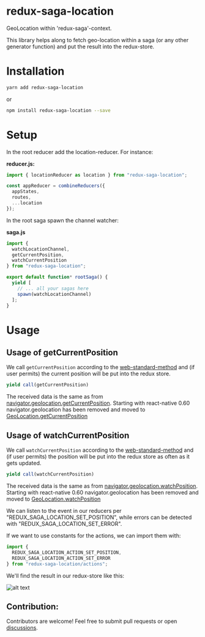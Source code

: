 # redux-saga-location

GeoLocation within 'redux-saga'-context.

This library helps along to fetch geo-location within a saga (or any other generator function) and put the result into the redux-store.

# Installation

```bash
yarn add redux-saga-location
```

or

```bash
npm install redux-saga-location --save
```

# Setup

In the root reducer add the location-reducer. For instance:

**reducer.js:**

```javascript
import { locationReducer as location } from "redux-saga-location";

const appReducer = combineReducers({
  appStates,
  routes,
  ...location
});
```

In the root saga spawn the channel watcher:

**saga.js**

```javascript
import {
  watchLocationChannel,
  getCurrentPosition,
  watchCurrentPosition
} from "redux-saga-location";

export default function* rootSaga() {
  yield [
    // ... all your sagas here
    spawn(watchLocationChannel)
  ];
}
```

# Usage

## Usage of getCurrentPosition

We call `getCurrentPosition` according to the [web-standard-method](https://developer.mozilla.org/en-US/docs/Web/API/Geolocation/getCurrentPosition) and (if user permits) the current position will be put into the redux store.

```javascript
yield call(getCurrentPosition)
```

The received data is the same as from [navigator.geolocation.getCurrentPosition](https://developer.mozilla.org/en-US/docs/Web/API/Geolocation/getCurrentPosition).
Starting with react-native 0.60 navigator.geolocation has been removed and moved to [GeoLocation.getCurrentPosition](https://github.com/react-native-community/react-native-geolocation)

## Usage of watchCurrentPosition

We call `watchCurrentPosition` according to the [web-standard-method](https://developer.mozilla.org/en-US/docs/Web/API/Geolocation/watchPosition) and (if user permits) the position will be put into the redux store as often as it gets updated.

```javascript
yield call(watchCurrentPosition)
```

The received data is the same as from [navigator.geolocation.watchPosition](https://developer.mozilla.org/en-US/docs/Web/API/Geolocation/watchPosition).
Starting with react-native 0.60 navigator.geolocation has been removed and moved to [GeoLocation.watchPosition](https://github.com/react-native-community/react-native-geolocation)

We can listen to the event in our reducers per "REDUX_SAGA_LOCATION_SET_POSITION", while errors can be detected with "REDUX_SAGA_LOCATION_SET_ERROR".

If we want to use constants for the actions, we can import them with:

```javascript
import {
  REDUX_SAGA_LOCATION_ACTION_SET_POSITION,
  REDUX_SAGA_LOCATION_ACTION_SET_ERROR
} from "redux-saga-location/actions";
```

We'll find the result in our redux-store like this:

![alt text](https://github.com/itinance/redux-saga-location/blob/master/instructions/redux-saga-location.png?raw=true)

## Contribution:

Contributors are welcome! Feel free to submit pull requests or open [discussions](https://github.com/itinance/redux-saga-location/issues).
